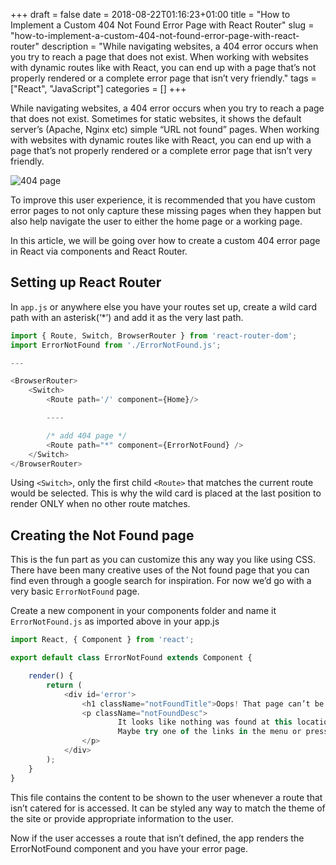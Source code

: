 +++
draft = false
date = 2018-08-22T01:16:23+01:00
title = "How to Implement a Custom 404 Not Found Error Page with React Router"
slug = "how-to-implement-a-custom-404-not-found-error-page-with-react-router"
description = "While navigating websites, a 404 error occurs when you try to reach a page that does not exist. When working with websites with dynamic routes like with React, you can end up with a page that’s not properly rendered or a complete error page that isn’t very friendly."
tags = ["React", "JavaScript"]
categories = []
+++


While navigating websites, a 404 error occurs when you try to reach a page that does not exist. Sometimes for static websites, it shows the default server’s (Apache, Nginx etc) simple “URL not found” pages. When working with websites with dynamic routes like with React, you can end up with a page that’s not properly rendered or a complete error page that isn’t very friendly.

![404 page](https://res.cloudinary.com/acekyd/image/upload/v1534896949/404-page_ipop2d.png)

To improve this user experience, it is recommended that you have custom error pages to not only capture these missing pages when they happen but also help navigate the user to either the home page or a working page.

In this article, we will be going over how to create a custom 404 error page in React via components and React Router.

## Setting up React Router

In `app.js` or anywhere else you have your routes set up, create a wild card path with an asterisk(‘*’) and add it as the very last path.

```js
import { Route, Switch, BrowserRouter } from 'react-router-dom';
import ErrorNotFound from './ErrorNotFound.js';

---

<BrowserRouter>
    <Switch>
        <Route path='/' component={Home}/>

        ----

        /* add 404 page */
        <Route path="*" component={ErrorNotFound} />
    </Switch>
</BrowserRouter>
```



Using `<Switch>`, only the first child `<Route>` that matches the current route would be selected. This is why the wild card is placed at the last position to render ONLY when no other route matches.

## Creating the Not Found page

This is the fun part as you can customize this any way you like using CSS. There have been many creative uses of the Not found page that you can find even through a google search for inspiration. For now we’d go with a very basic `ErrorNotFound` page.

Create a new component in your components folder and name it `ErrorNotFound.js` as imported above in your app.js

```js
import React, { Component } from 'react';

export default class ErrorNotFound extends Component {

    render() {
        return (
            <div id='error'>
                <h1 className="notFoundTitle">Oops! That page can’t be found.</h1>
                <p className="notFoundDesc">
                        It looks like nothing was found at this location.
                        Maybe try one of the links in the menu or press back to go to the previous page.
                </p>
            </div>
        );
    }
}

```

This file contains the content to be shown to the user whenever a route that isn’t catered for is accessed. It can be styled any way to match the theme of the site or provide appropriate information to the user.

Now if the user accesses a route that isn’t defined, the app renders the ErrorNotFound component and you have your error page.